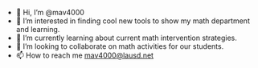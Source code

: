 - 👋 Hi, I’m @mav4000
- 👀 I’m interested in finding cool new tools to show my math department and learning.
- 🌱 I’m currently learning about current math intervention strategies.
- 💞️ I’m looking to collaborate on math activities for our students.
- 📫 How to reach me mav4000@lausd.net

<!---
mav4000/mav4000 is a ✨ special ✨ repository because its `README.md` (this file) appears on your GitHub profile.
You can click the Preview link to take a look at your changes.
--->
